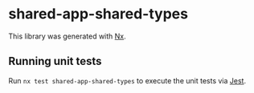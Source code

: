 # shared-app-shared-types

This library was generated with [Nx](https://nx.dev).

## Running unit tests

Run `nx test shared-app-shared-types` to execute the unit tests via [Jest](https://jestjs.io).
